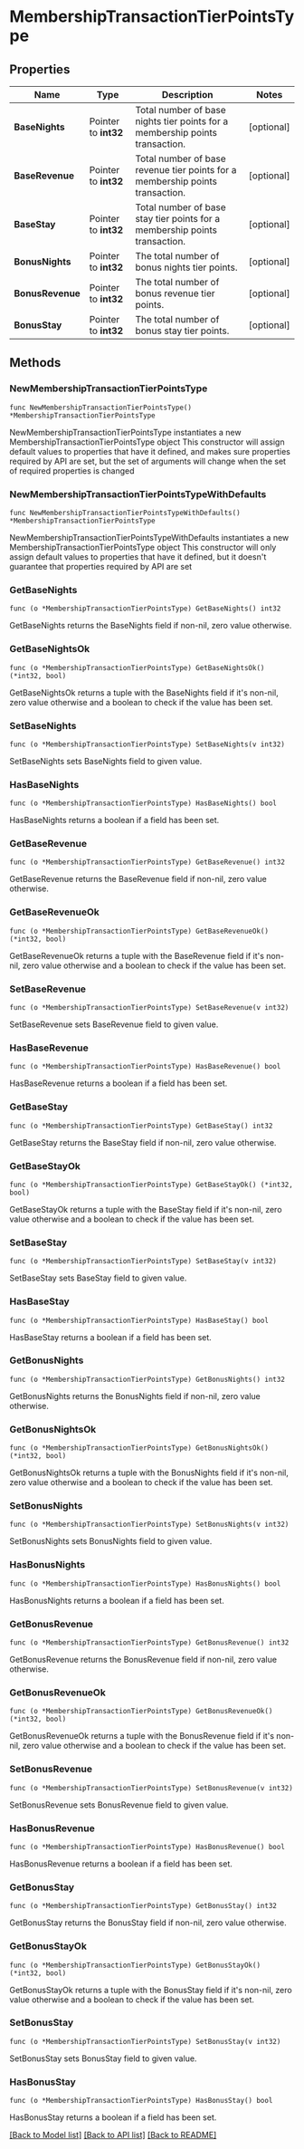 # MembershipTransactionTierPointsType

## Properties

Name | Type | Description | Notes
------------ | ------------- | ------------- | -------------
**BaseNights** | Pointer to **int32** | Total number of base nights tier points for a membership points transaction. | [optional] 
**BaseRevenue** | Pointer to **int32** | Total number of base revenue tier points for a membership points transaction. | [optional] 
**BaseStay** | Pointer to **int32** | Total number of base stay tier points for a membership points transaction. | [optional] 
**BonusNights** | Pointer to **int32** | The total number of bonus nights tier points. | [optional] 
**BonusRevenue** | Pointer to **int32** | The total number of bonus revenue tier points. | [optional] 
**BonusStay** | Pointer to **int32** | The total number of bonus stay tier points. | [optional] 

## Methods

### NewMembershipTransactionTierPointsType

`func NewMembershipTransactionTierPointsType() *MembershipTransactionTierPointsType`

NewMembershipTransactionTierPointsType instantiates a new MembershipTransactionTierPointsType object
This constructor will assign default values to properties that have it defined,
and makes sure properties required by API are set, but the set of arguments
will change when the set of required properties is changed

### NewMembershipTransactionTierPointsTypeWithDefaults

`func NewMembershipTransactionTierPointsTypeWithDefaults() *MembershipTransactionTierPointsType`

NewMembershipTransactionTierPointsTypeWithDefaults instantiates a new MembershipTransactionTierPointsType object
This constructor will only assign default values to properties that have it defined,
but it doesn't guarantee that properties required by API are set

### GetBaseNights

`func (o *MembershipTransactionTierPointsType) GetBaseNights() int32`

GetBaseNights returns the BaseNights field if non-nil, zero value otherwise.

### GetBaseNightsOk

`func (o *MembershipTransactionTierPointsType) GetBaseNightsOk() (*int32, bool)`

GetBaseNightsOk returns a tuple with the BaseNights field if it's non-nil, zero value otherwise
and a boolean to check if the value has been set.

### SetBaseNights

`func (o *MembershipTransactionTierPointsType) SetBaseNights(v int32)`

SetBaseNights sets BaseNights field to given value.

### HasBaseNights

`func (o *MembershipTransactionTierPointsType) HasBaseNights() bool`

HasBaseNights returns a boolean if a field has been set.

### GetBaseRevenue

`func (o *MembershipTransactionTierPointsType) GetBaseRevenue() int32`

GetBaseRevenue returns the BaseRevenue field if non-nil, zero value otherwise.

### GetBaseRevenueOk

`func (o *MembershipTransactionTierPointsType) GetBaseRevenueOk() (*int32, bool)`

GetBaseRevenueOk returns a tuple with the BaseRevenue field if it's non-nil, zero value otherwise
and a boolean to check if the value has been set.

### SetBaseRevenue

`func (o *MembershipTransactionTierPointsType) SetBaseRevenue(v int32)`

SetBaseRevenue sets BaseRevenue field to given value.

### HasBaseRevenue

`func (o *MembershipTransactionTierPointsType) HasBaseRevenue() bool`

HasBaseRevenue returns a boolean if a field has been set.

### GetBaseStay

`func (o *MembershipTransactionTierPointsType) GetBaseStay() int32`

GetBaseStay returns the BaseStay field if non-nil, zero value otherwise.

### GetBaseStayOk

`func (o *MembershipTransactionTierPointsType) GetBaseStayOk() (*int32, bool)`

GetBaseStayOk returns a tuple with the BaseStay field if it's non-nil, zero value otherwise
and a boolean to check if the value has been set.

### SetBaseStay

`func (o *MembershipTransactionTierPointsType) SetBaseStay(v int32)`

SetBaseStay sets BaseStay field to given value.

### HasBaseStay

`func (o *MembershipTransactionTierPointsType) HasBaseStay() bool`

HasBaseStay returns a boolean if a field has been set.

### GetBonusNights

`func (o *MembershipTransactionTierPointsType) GetBonusNights() int32`

GetBonusNights returns the BonusNights field if non-nil, zero value otherwise.

### GetBonusNightsOk

`func (o *MembershipTransactionTierPointsType) GetBonusNightsOk() (*int32, bool)`

GetBonusNightsOk returns a tuple with the BonusNights field if it's non-nil, zero value otherwise
and a boolean to check if the value has been set.

### SetBonusNights

`func (o *MembershipTransactionTierPointsType) SetBonusNights(v int32)`

SetBonusNights sets BonusNights field to given value.

### HasBonusNights

`func (o *MembershipTransactionTierPointsType) HasBonusNights() bool`

HasBonusNights returns a boolean if a field has been set.

### GetBonusRevenue

`func (o *MembershipTransactionTierPointsType) GetBonusRevenue() int32`

GetBonusRevenue returns the BonusRevenue field if non-nil, zero value otherwise.

### GetBonusRevenueOk

`func (o *MembershipTransactionTierPointsType) GetBonusRevenueOk() (*int32, bool)`

GetBonusRevenueOk returns a tuple with the BonusRevenue field if it's non-nil, zero value otherwise
and a boolean to check if the value has been set.

### SetBonusRevenue

`func (o *MembershipTransactionTierPointsType) SetBonusRevenue(v int32)`

SetBonusRevenue sets BonusRevenue field to given value.

### HasBonusRevenue

`func (o *MembershipTransactionTierPointsType) HasBonusRevenue() bool`

HasBonusRevenue returns a boolean if a field has been set.

### GetBonusStay

`func (o *MembershipTransactionTierPointsType) GetBonusStay() int32`

GetBonusStay returns the BonusStay field if non-nil, zero value otherwise.

### GetBonusStayOk

`func (o *MembershipTransactionTierPointsType) GetBonusStayOk() (*int32, bool)`

GetBonusStayOk returns a tuple with the BonusStay field if it's non-nil, zero value otherwise
and a boolean to check if the value has been set.

### SetBonusStay

`func (o *MembershipTransactionTierPointsType) SetBonusStay(v int32)`

SetBonusStay sets BonusStay field to given value.

### HasBonusStay

`func (o *MembershipTransactionTierPointsType) HasBonusStay() bool`

HasBonusStay returns a boolean if a field has been set.


[[Back to Model list]](../README.md#documentation-for-models) [[Back to API list]](../README.md#documentation-for-api-endpoints) [[Back to README]](../README.md)


